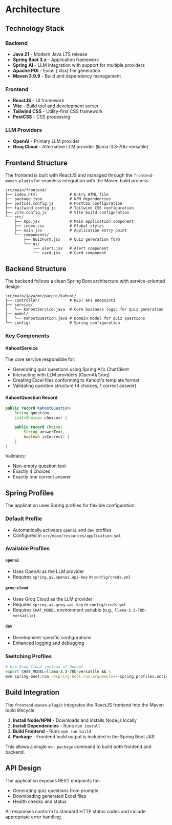 # Architecture

## Technology Stack

### Backend

- **Java 21** - Modern Java LTS release
- **Spring Boot 3.x** - Application framework
- **Spring AI** - LLM integration with support for multiple providers
- **Apache POI** - Excel (.xlsx) file generation
- **Maven 3.9.9** - Build and dependency management

### Frontend

- **ReactJS** - UI framework
- **Vite** - Build tool and development server
- **Tailwind CSS** - Utility-first CSS framework
- **PostCSS** - CSS processing

### LLM Providers

- **OpenAI** - Primary LLM provider
- **Groq Cloud** - Alternative LLM provider (llama-3.3-70b-versatile)

## Frontend Structure

The frontend is built with ReactJS and managed through the `frontend-maven-plugin` for seamless integration with the Maven build process.

```text
src/main/frontend/
├── index.html              # Entry HTML file
├── package.json            # NPM dependencies
├── postcss.config.js       # PostCSS configuration
├── tailwind.config.js      # Tailwind CSS configuration
├── vite.config.js          # Vite build configuration
└── src/
    ├── App.jsx             # Main application component
    ├── index.css           # Global styles
    ├── main.jsx            # Application entry point
    └── components/
        ├── QuizForm.jsx    # Quiz generation form
        └── ui/
            ├── alert.jsx   # Alert component
            └── card.jsx    # Card component
```

## Backend Structure

The backend follows a clean Spring Boot architecture with service-oriented design:

```text
src/main/java/me/pacphi/kahoot/
├── controller/             # REST API endpoints
├── service/
│   └── KahootService.java  # Core business logic for quiz generation
├── model/
│   └── KahootQuestion.java # Domain model for quiz questions
└── config/                 # Spring configuration
```

### Key Components

#### KahootService

The core service responsible for:
- Generating quiz questions using Spring AI's ChatClient
- Interacting with LLM providers (OpenAI/Groq)
- Creating Excel files conforming to Kahoot's template format
- Validating question structure (4 choices, 1 correct answer)

#### KahootQuestion Record

```java
public record KahootQuestion(
    String question,
    List<Choice> choices) {

    public record Choice(
        String answerText,
        boolean isCorrect) {
    }
}
```

Validates:
- Non-empty question text
- Exactly 4 choices
- Exactly one correct answer

## Spring Profiles

The application uses Spring profiles for flexible configuration:

### Default Profile

- Automatically activates `openai` and `dev` profiles
- Configured in `src/main/resources/application.yml`

### Available Profiles

#### `openai`

- Uses OpenAI as the LLM provider
- Requires `spring.ai.openai.api-key` in `config/creds.yml`

#### `groq-cloud`

- Uses Groq Cloud as the LLM provider
- Requires `spring.ai.groq.api-key` in `config/creds.yml`
- Requires `CHAT_MODEL` environment variable (e.g., `llama-3.3-70b-versatile`)

#### `dev`

- Development-specific configurations
- Enhanced logging and debugging

### Switching Profiles

```bash
# Use Groq Cloud instead of OpenAI
export CHAT_MODEL=llama-3.3-70b-versatile && \
mvn spring-boot:run -Dspring-boot.run.arguments=--spring.profiles.active=groq-cloud,dev
```

## Build Integration

The `frontend-maven-plugin` integrates the ReactJS frontend into the Maven build lifecycle:

1. **Install Node/NPM** - Downloads and installs Node.js locally
2. **Install Dependencies** - Runs `npm install`
3. **Build Frontend** - Runs `npm run build`
4. **Package** - Frontend build output is included in the Spring Boot JAR

This allows a single `mvn package` command to build both frontend and backend.

## API Design

The application exposes REST endpoints for:
- Generating quiz questions from prompts
- Downloading generated Excel files
- Health checks and status

All responses conform to standard HTTP status codes and include appropriate error handling.
